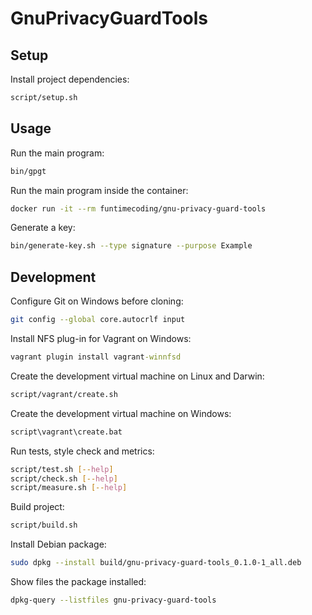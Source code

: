 # GnuPrivacyGuardTools

## Setup

Install project dependencies:

```sh
script/setup.sh
```


## Usage

Run the main program:

```sh
bin/gpgt
```

Run the main program inside the container:

```sh
docker run -it --rm funtimecoding/gnu-privacy-guard-tools
```

Generate a key:

```sh
bin/generate-key.sh --type signature --purpose Example
```


## Development

Configure Git on Windows before cloning:

```sh
git config --global core.autocrlf input
```

Install NFS plug-in for Vagrant on Windows:

```bat
vagrant plugin install vagrant-winnfsd
```

Create the development virtual machine on Linux and Darwin:

```sh
script/vagrant/create.sh
```

Create the development virtual machine on Windows:

```bat
script\vagrant\create.bat
```

Run tests, style check and metrics:

```sh
script/test.sh [--help]
script/check.sh [--help]
script/measure.sh [--help]
```

Build project:

```sh
script/build.sh
```

Install Debian package:

```sh
sudo dpkg --install build/gnu-privacy-guard-tools_0.1.0-1_all.deb
```

Show files the package installed:

```sh
dpkg-query --listfiles gnu-privacy-guard-tools
```
